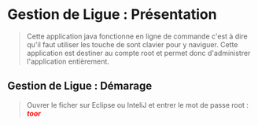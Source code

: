 # **Gestion de Ligue : Présentation** 

>Cette application java fonctionne en ligne de commande c'est à dire qu'il faut utiliser les touche de sont clavier pour y naviguer. Cette application est destiner au compte root et permet donc d'administrer l'application entièrement.

## **Gestion de Ligue : Démarage** 

>Ouvrer le ficher sur Eclipse ou InteliJ et entrer le mot de passe root : ***<font color="red">toor</font>***
